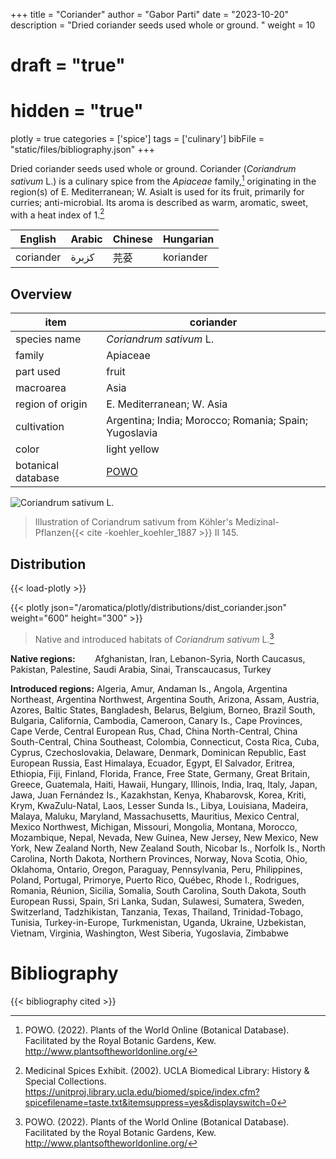 +++
title = "Coriander"
author = "Gabor Parti"
date = "2023-10-20"
description = "Dried coriander seeds used whole or ground. "
weight = 10
# draft = "true"
# hidden = "true"
plotly = true
categories = ['spice']
tags = ['culinary']
bibFile = "static/files/bibliography.json"
+++

Dried coriander seeds used whole or ground. Coriander (*Coriandrum sativum* L.) is a culinary spice from the *Apiaceae* family,[^powo] originating in the region(s) of E. Mediterranean; W. AsiaIt is used for its fruit, primarily for curries; anti-microbial. Its aroma is described as warm, aromatic, sweet, with a heat index of 1.[^ucla_medicinal_2002]

| English |Arabic|Chinese|Hungarian|
|---------|------|-------|---------|
|coriander| كزبرة|   芫荽  |koriander|

## Overview

|       item       |                      coriander                      |
|------------------|-----------------------------------------------------|
|   species name   |               *Coriandrum sativum* L.               |
|      family      |                       Apiaceae                      |
|     part used    |                        fruit                        |
|     macroarea    |                         Asia                        |
| region of origin |              E. Mediterranean; W. Asia              |
|    cultivation   |Argentina; India; Morocco; Romania; Spain; Yugoslavia|
|       color      |                     light yellow                    |
|botanical database| [POWO](https://powo.science.kew.org/taxon/840760-1) |

![*Coriandrum sativum* L.](/images/illustrations/coriander.png?width=50vw "Illustration of Coriandrum sativum from Köhler's Medizinal-Pflanzen")

>Illustration of Coriandrum sativum from Köhler's Medizinal-Pflanzen{{< cite -koehler_koehler_1887 >}} II 145.

## Distribution

{{< load-plotly >}}

{{< plotly json="/aromatica/plotly/distributions/dist_coriander.json" weight="600" height="300" >}}

>Native and introduced habitats of *Coriandrum sativum* L.[^powo]

**Native regions:** &nbsp; &nbsp; &nbsp; &nbsp;Afghanistan, Iran, Lebanon-Syria, North Caucasus, Pakistan, Palestine, Saudi Arabia, Sinai, Transcaucasus, Turkey

**Introduced regions:** Algeria, Amur, Andaman Is., Angola, Argentina Northeast, Argentina Northwest, Argentina South, Arizona, Assam, Austria, Azores, Baltic States, Bangladesh, Belarus, Belgium, Borneo, Brazil South, Bulgaria, California, Cambodia, Cameroon, Canary Is., Cape Provinces, Cape Verde, Central European Rus, Chad, China North-Central, China South-Central, China Southeast, Colombia, Connecticut, Costa Rica, Cuba, Cyprus, Czechoslovakia, Delaware, Denmark, Dominican Republic, East European Russia, East Himalaya, Ecuador, Egypt, El Salvador, Eritrea, Ethiopia, Fiji, Finland, Florida, France, Free State, Germany, Great Britain, Greece, Guatemala, Haiti, Hawaii, Hungary, Illinois, India, Iraq, Italy, Japan, Jawa, Juan Fernández Is., Kazakhstan, Kenya, Khabarovsk, Korea, Kriti, Krym, KwaZulu-Natal, Laos, Lesser Sunda Is., Libya, Louisiana, Madeira, Malaya, Maluku, Maryland, Massachusetts, Mauritius, Mexico Central, Mexico Northwest, Michigan, Missouri, Mongolia, Montana, Morocco, Mozambique, Nepal, Nevada, New Guinea, New Jersey, New Mexico, New York, New Zealand North, New Zealand South, Nicobar Is., Norfolk Is., North Carolina, North Dakota, Northern Provinces, Norway, Nova Scotia, Ohio, Oklahoma, Ontario, Oregon, Paraguay, Pennsylvania, Peru, Philippines, Poland, Portugal, Primorye, Puerto Rico, Québec, Rhode I., Rodrigues, Romania, Réunion, Sicilia, Somalia, South Carolina, South Dakota, South European Russi, Spain, Sri Lanka, Sudan, Sulawesi, Sumatera, Sweden, Switzerland, Tadzhikistan, Tanzania, Texas, Thailand, Trinidad-Tobago, Tunisia, Turkey-in-Europe, Turkmenistan, Uganda, Ukraine, Uzbekistan, Vietnam, Virginia, Washington, West Siberia, Yugoslavia, Zimbabwe

[^powo]: POWO. (2022). Plants of the World Online (Botanical Database). Facilitated by the Royal Botanic Gardens, Kew. http://www.plantsoftheworldonline.org/
[^ucla_medicinal_2002]: Medicinal Spices Exhibit. (2002). UCLA Biomedical Library: History & Special Collections. https://unitproj.library.ucla.edu/biomed/spice/index.cfm?spicefilename=taste.txt&itemsuppress=yes&displayswitch=0



# Bibliography

{{< bibliography cited >}}

